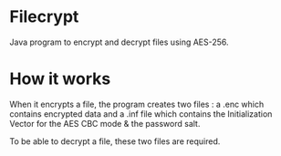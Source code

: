 # Filecrypt
Java program to encrypt and decrypt files using AES-256.

# How it works
When it encrypts a file, the program creates two files : a .enc which contains encrypted data and a .inf file which contains the Initialization Vector for the
AES CBC mode & the password salt.

To be able to decrypt a file, these two files are required.
